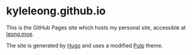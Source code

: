 # kyleleong.github.io

This is the GitHub Pages site which hosts my personal site, accessible at [leong.moe](https://leong.moe).

The site is generated by [Hugo](https://gohugo.io/) and uses a modified [Pulp](https://themes.gohugo.io/pulp/) theme.

